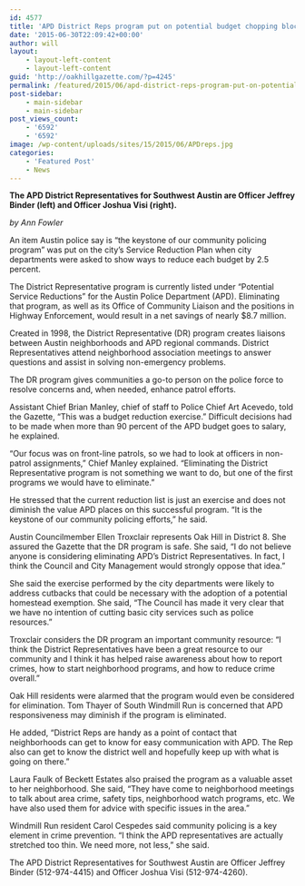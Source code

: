 ```yaml
---
id: 4577
title: 'APD District Reps program put on potential budget chopping block'
date: '2015-06-30T22:09:42+00:00'
author: will
layout:
    - layout-left-content
    - layout-left-content
guid: 'http://oakhillgazette.com/?p=4245'
permalink: /featured/2015/06/apd-district-reps-program-put-on-potential-budget-chopping-block/
post-sidebar:
    - main-sidebar
    - main-sidebar
post_views_count:
    - '6592'
    - '6592'
image: /wp-content/uploads/sites/15/2015/06/APDreps.jpg
categories:
    - 'Featured Post'
    - News
---
```


**The APD District Representatives for Southwest Austin are Officer Jeffrey Binder (left) and Officer Joshua Visi (right).**

*by Ann Fowler*

An item Austin police say is “the keystone of our community policing program” was put on the city’s Service Reduction Plan when city departments were asked to show ways to reduce each budget by 2.5 percent.

The District Representative program is currently listed under “Potential Service Reductions” for the Austin Police Department (APD). Eliminating that program, as well as its Office of Community Liaison and the positions in Highway Enforcement, would result in a net savings of nearly $8.7 million.

Created in 1998, the District Representative (DR) program creates liaisons between Austin neighborhoods and APD regional commands. District Representatives attend neighborhood association meetings to answer questions and assist in solving non-emergency problems.

The DR program gives communities a go-to person on the police force to resolve concerns and, when needed, enhance patrol efforts.

Assistant Chief Brian Manley, chief of staff to Police Chief Art Acevedo, told the Gazette, “This was a budget reduction exercise.” Difficult decisions had to be made when more than 90 percent of the APD budget goes to salary, he explained.

“Our focus was on front-line patrols, so we had to look at officers in non-patrol assignments,” Chief Manley explained. “Eliminating the District Representative program is not something we want to do, but one of the first programs we would have to eliminate.”

He stressed that the current reduction list is just an exercise and does not diminish the value APD places on this successful program. “It is the keystone of our community policing efforts,” he said.

Austin Councilmember Ellen Troxclair represents Oak Hill in District 8. She assured the Gazette that the DR program is safe. She said, “I do not believe anyone is considering eliminating APD’s District Representatives. In fact, I think the Council and City Management would strongly oppose that idea.”

She said the exercise performed by the city departments were likely to address cutbacks that could be necessary with the adoption of a potential homestead exemption. She said, “The Council has made it very clear that we have no intention of cutting basic city services such as police resources.”

Troxclair considers the DR program an important community resource: “I think the District Representatives have been a great resource to our community and I think it has helped raise awareness about how to report crimes, how to start neighborhood programs, and how to reduce crime overall.”

Oak Hill residents were alarmed that the program would even be considered for elimination. Tom Thayer of South Windmill Run is concerned that APD responsiveness may diminish if the program is eliminated.

He added, “District Reps are handy as a point of contact that neighborhoods can get to know for easy communication with APD. The Rep also can get to know the district well and hopefully keep up with what is going on there.”

Laura Faulk of Beckett Estates also praised the program as a valuable asset to her neighborhood. She said, “They have come to neighborhood meetings to talk about area crime, safety tips, neighborhood watch programs, etc. We have also used them for advice with specific issues in the area.”

Windmill Run resident Carol Cespedes said community policing is a key element in crime prevention. “I think the APD representatives are actually stretched too thin. We need more, not less,” she said.

The APD District Representatives for Southwest Austin are Officer Jeffrey Binder (512-974-4415) and Officer Joshua Visi (512-974-4260).